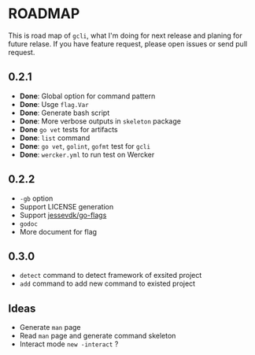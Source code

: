 # ROADMAP

This is road map of `gcli`, what I'm doing for next release and planing for future relase. If you have feature request, please open issues or send pull request. 

## 0.2.1

- **Done**: Global option for command pattern
- **Done**: Usge `flag.Var`
- **Done**: Generate bash script
- **Done**: More verbose outputs in `skeleton` package
- **Done** `go vet` tests for artifacts
- **Done**: `list` command
- **Done**: `go vet`, `golint`, `gofmt` test for `gcli`
- **Done**: `wercker.yml` to run test on Wercker

## 0.2.2

- `-gb` option
- Support LICENSE generation
- Support [jessevdk/go-flags](https://github.com/jessevdk/go-flags)
- `godoc`
- More document for flag

## 0.3.0

- `detect` command to detect framework of exsited project
- `add` command to add new command to existed project

## Ideas

- Generate `man` page 
- Read `man` page and generate command skeleton 
- Interact mode `new -interact` ?
